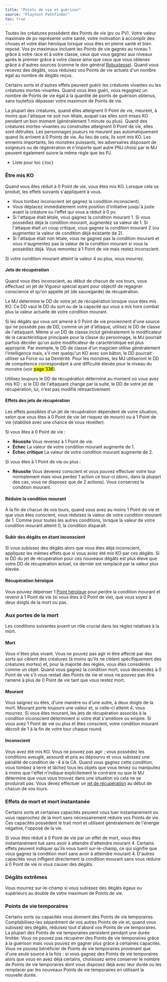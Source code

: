 ```yaml
---
title: "Points de vie et guérison"
source: "Playtest Pathfinder"
toc: true
---
```


Toutes les créatures possèdent des Points de vie (pv ou PV). Votre valeur maximale de pv représente votre santé, votre motivation à accomplir des choses et votre élan héroïque lorsque vous êtes en pleine santé et bien reposé. Vos pv maximaux incluent les Points de vie gagnés au niveau 1 grâce à votre race et à votre classe, ceux que vous gagnez aux niveaux après le premier grâce à votre classe ainsi que ceux que vous obtenez grâce à d'autres sources (comme le don général [Robustesse](../donsgeneraux/robustesse.html)). Quand vous recevez des dégâts, vous réduisez vos Points de vie actuels d'un nombre égal au nombre de dégâts reçus.

Certains sorts et d'autres effets peuvent guérir les créatures vivantes ou les créatures mortes-vivantes. Quand vous êtes guéri, vous regagnez un nombre de Points de vie égal à la quantité de points de guérison obtenus, sans toutefois dépasser votre maximum de Points de vie.

La plupart des créatures, quand elles atteignent 0 Point de vie, meurent, à moins que l'attaque ne soit non létale, auquel cas elles sont mises KO pendant un bon moment (généralement 1 minute ou plus). Quand des créatures mortes-vivantes ou construites atteignent 0 Point de vie, elles sont détruites. Les personnages joueurs ne meurent pas automatiquement quand ils arrivent à 0 Points de vie. Au lieu de cela, ils sont mis KO. Les ennemis importants, les monstres puissants, les adversaires disposant de soigneurs ou de régénération et n'importe quel autre PNJ choisi par le MJ peuvent également suivre la même règle que les PJ.

* Liste pour toc
{:toc}

### Être mis KO

Quand vous êtes réduit à 0 Point de vie, vous êtes mis KO. Lorsque cela se produit, les effets suivants s'appliquent à vous.

* Vous tombez inconscient (et gagnez la condition inconscient).
* Vous déplacez immédiatement votre position d'initiative jusqu'à juste avant la créature ou l'effet qui vous a réduit à 0 pv.
* Si l'attaque était létale, vous gagnez la condition mourant 1. Si vous possédiez déjà la condition mourant, augmentez sa valeur de 1. Si l'attaque était un coup critique, vous gagnez la condition mourant 2 (ou augmentez la valeur de condition déjà existante de 2).
* Si l'attaque était non létale, vous ne gagnez pas la condition mourant et vous n'augmentez pas la valeur de la condition mourant si vous la possédiez déjà. Vous remontez à 1 Point de vie mais restez inconscient.

Si votre condition mourant atteint la valeur 4 ou plus, vous mourrez.

#### Jets de récupération

Quand vous êtes inconscient, au début de chacun de vos tours, vous effectuez un jet de Vigueur spécial ayant pour objectif de regagner conscience et qu'on appelle jet (de sauvegarde) de récupération.

Le MJ détermine le DD de votre jet de récupération lorsque vous êtes mis KO. Ce DD vaut le DD du sort ou de la capacité qui vous a mis hors combat plus la valeur actuelle de votre condition mourant.

Si les dégâts qui vous ont amené à 0 Point de vie proviennent d'une source qui ne possède pas de DD, comme un jet d'attaque, utilisez le DD de classe de l'attaquant. Même si un DD de classe inclut généralement le modificateur de la caractéristique principale pour la classe du personnage, le MJ pourrait parfois décider qu'un autre modificateur de caractéristique est plus approprié. Par exemple, le DD de classe d'un magicien utilise généralement l'Intelligence mais, s'il met quelqu'un KO avec son bâton, le DD pourrait utiliser sa Force ou sa Dextérité. Pour les monstres, les MJ utiliseront le DD de compétence correspondant à une difficulté élevée pour le niveau du monstre (voir <mark>page 336</mark>).

Utilisez toujours le DD de récupération déterminé au moment où vous avez mis KO ; si le DD de l'attaquant change par la suite, le DD de votre jet de récupération, lui, n'est pas modifié rétroactivement.

#### Effets des jets de récupération

Les effets possibles d'un jet de récupération dépendent de votre situation, selon que vous êtes à 0 Point de vie (et risquez de mourir) ou à 1 Point de vie (stabilisé avec une chance de vous réveiller).

Si vous êtes à 0 Point de vie :
* **Réussite** Vous revenez à 1 Point de vie.
* **Échec** La valeur de votre condition mourant augmente de 1.
* **Échec critique** La valeur de votre condition mourant augmente de 2.

Si vous êtes à 1 Point de vie ou plus :
* **Réussite** Vous devenez conscient et vous pouvez effectuer votre tour normalement mais vous perdez 1 action ce tour-ci (donc, dans la plupart des cas, vous ne disposez que de 2 actions). Vous conservez la condition mourant.

#### Réduire la condition mourant

À la fin de chacun de vos tours, quand vous avez au moins 1 Point de vie et que vous êtes conscient, vous réduisez la valeur de votre condition mourant de 1. Comme pour toutes les autres conditions, lorsque la valeur de votre condition mourant atteint 0, la condition disparaît.

#### Subir des dégâts en étant inconscient

Si vous subissez des dégâts alors que vous êtes déjà inconscient, appliquez les mêmes effets que si vous aviez été mis KO par ces dégâts. Si le DD du jet de récupération pour ces nouveaux dégâts est plus élevé que votre DD de récupération actuel, ce dernier est remplacé par la valeur plus élevée.

#### Récupération héroïque

Vous pouvez dépenser 1 [Point héroïque](points-héroïques.html) pour perdre la condition mourant et revenir à 1 Point de vie (si vous êtes à 0 Point de vie), que vous soyez à deux doigts de la mort ou pas.

### Aux portes de la mort

Les conditions suivantes jouent un rôle crucial dans les règles relatives à la mort.

#### Mort

Vous n'êtes plus vivant. Vous ne pouvez pas agir ni être affecté par des sorts qui ciblent des créatures (à moins qu'ils ne ciblent spécifiquement des créatures mortes) et, pour la majorité des règles, vous êtes considérés comme un objet. Quand vous gagnez la condition mort, vous descendez à 0 Point de vie s'il vous restait des Points de vie et vous ne pouvez pas être ramené à plus de 0 Point de vie tant que vous restez mort.

#### Mourant

Vous saignez ou êtes, d'une manière ou d'une autre, à deux doigts de la mort. Mourant porte toujours une valeur et, si celle-ci atteint 4, vous mourrez. Si vous êtes mourant, les jets de récupération associés à la condition inconscient déterminent si votre état s'améliore ou empire. Si vous avez 1 Point de vie ou plus et êtes conscient, votre condition mourant décroît de 1 à la fin de votre tour chaque round.

#### Inconscient

Vous avez été mis KO. Vous ne pouvez pas agir ; vous possédez les conditions aveuglé, assourdi et pris au dépourvu et vous subissez une pénalité de condition de -4 à la CA. Quand vous gagnez cette condition, vous tombez à terre et lâchez tous les objets que vous teniez ou manipuliez à moins que l'effet n'indique explicitement le contraire ou que le MJ détermine que vous vous trouvez dans une situation où cela ne se produirait pas. Vous devez effectuer un [jet de récupération](../ch9-jouer-à-pathfinder/points-de-vie-et-guérison.html#jets-de-récupération) au début de chacun de vos tours.

### Effets de mort et mort instantanée

Certains sorts et certaines capacités peuvent vous tuer instantanément ou vous rapprochez de la mort sans nécessairement réduire vos Points de vie. Ces capacités possèdent le trait mort et utilisent généralement de l'énergie négative, l'opposé de la vie.

Si vous êtes réduit à 0 Point de vie par un effet de mort, vous êtes instantanément tué sans avoir à attendre d'atteindre mourant 4. Certains effets peuvent indiquer qu'ils vous tuent sur-le-champ, ce qui signifie que vous gagnez la condition mort sans avoir à atteindre mourant 4. D'autres capacités vous infligent directement la condition mourant sans vous réduire à 0 Point de vie ni vous causer des dégâts.

### Dégâts extrêmes

Vous mourrez sur-le-champ si vous subissez des dégâts égaux ou supérieurs au double de votre maximum de Points de vie.

### Points de vie temporaires

Certains sorts ou capacités vous donnent des Points de vie temporaires. Comptabilisez-les séparément de vos autres Points de vie et, quand vous subissez des dégâts, réduisez tout d'abord vos Points de vie temporaires. La plupart des Points de vie temporaires persistent pendant une durée limitée. Vous ne pouvez pas récupérer des Points de vie temporaires grâce à la guérison mais vous pouvez en gagner plus grâce à certaines capacités. Vous ne pouvez bénéficier de Points de vie temporaires provenant que d'une seule source à la fois : si vous gagnez des Points de vie temporaires alors que vous en avez déjà certains, choisissez entre conserver le nombre de Points de vie temporaires dont vous disposez déjà avec leur durée ou les remplacer par les nouveaux Points de vie temporaires en utilisant la nouvelle durée.
